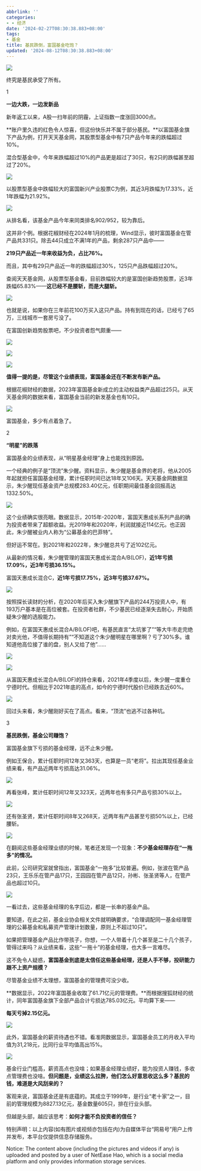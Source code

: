 ```yaml
---
abbrlink: ''
categories:
- - 经济
date: '2024-02-27T08:30:38.883+08:00'
tags:
- 基金
title: 基民跌倒，富国基金吃饱？
updated: '2024-08-12T08:30:38.883+08:00'
---
```

![](https://nimg.ws.126.net/?url=http%3A%2F%2Fdingyue.ws.126.net%2F2024%2F0227%2F92134cdaj00s9h45j002id000u000jzm.jpg&thumbnail=660x2147483647&quality=80&type=jpg)

终究是基民承受了所有。

1

**一边大跌，一边发新品**

新年返工以来，A股一扫年前的阴霾，上证指数一度涨回3000点。

**账户里久违的红色令人惊喜，但这份快乐并不属于部分基民。**以富国基金旗下产品为例，打开天天基金网，其股票型基金中有7只产品今年来的跌幅超过10%。

混合型基金中，今年来跌幅超过10%的产品更是超过了30只，有2只的跌幅甚至超过了20%。

![](https://nimg.ws.126.net/?url=http%3A%2F%2Fdingyue.ws.126.net%2F2024%2F0227%2F8ba6730bj00s9h45l006ud000u000iim.jpg&thumbnail=660x2147483647&quality=80&type=jpg)

以股票型基金中跌幅较大的富国新兴产业股票C为例，其近3月跌幅为17.33%，近1年跌幅为21.92%。

![](https://nimg.ws.126.net/?url=http%3A%2F%2Fdingyue.ws.126.net%2F2024%2F0227%2Fe35a5444j00s9h45k001gd000p100a1m.jpg&thumbnail=660x2147483647&quality=80&type=jpg)

从排名看，该基金产品今年来同类排名902/952，较为靠后。

这并非个例。根据花椒财经在2024年1月的梳理，Wind显示，彼时富国基金在管产品共331只。除去44只成立不满1年的产品，剩余287只产品中——

**219只产品近一年来收益为负，占比76%。**

而且，其中有29只产品近一年的跌幅超过30%，125只产品跌幅超过20%。

查阅天天基金网，从股票型基金看，目前跌幅较大的是富国创新趋势股票，近3年跌幅65.83%——**这已经不是腰斩，而是大腿斩。**

![](https://nimg.ws.126.net/?url=http%3A%2F%2Fdingyue.ws.126.net%2F2024%2F0227%2F5f4d8ab2j00s9h45k001jd000p4009vm.jpg&thumbnail=660x2147483647&quality=80&type=jpg)

也就是说，如果你在三年前花100万买入这只产品。持有到现在的话，已经亏了65万，三线城市一套房亏没了。

在富国创新趋势股票吧，不少投资者怨气颇重——

![](https://nimg.ws.126.net/?url=http%3A%2F%2Fdingyue.ws.126.net%2F2024%2F0227%2F569df486j00s9h45k0016d000p2006zm.jpg&thumbnail=660x2147483647&quality=80&type=jpg)

![](https://nimg.ws.126.net/?url=http%3A%2F%2Fdingyue.ws.126.net%2F2024%2F0227%2F74a5b3f7j00s9h45j0017d000os005lm.jpg&thumbnail=660x2147483647&quality=80&type=jpg)

![](https://nimg.ws.126.net/?url=http%3A%2F%2Fdingyue.ws.126.net%2F2024%2F0227%2Feeff2b14j00s9h45j000ud000ou005rm.jpg&thumbnail=660x2147483647&quality=80&type=jpg)

**值得一提的是，尽管这个业绩表现，富国基金还在不断发布新产品。**

根据花椒财经的数据，2023年富国基金新成立的主动权益类产品超过25只。从天天基金网的数据来看，富国基金当前的新发基金也有10只。

![](https://nimg.ws.126.net/?url=http%3A%2F%2Fdingyue.ws.126.net%2F2024%2F0227%2Fe4135ca8j00s9h45l002vd000qb00nnm.jpg&thumbnail=660x2147483647&quality=80&type=jpg)

富国基金，多少有点着急了。

2

**“明星”的跌落**

富国基金的业绩表现，从“明星基金经理”身上也能找到原因。

一个经典的例子是“顶流”朱少醒。资料显示，朱少醒是基金界的老将，他从2005年起就担任富国基金经理，累计任职时间已达18年又106天。天天基金网数据显示，朱少醒现任基金资产总规模283.40亿元，任职期间最佳基金回报高达1332.50%。

![](https://nimg.ws.126.net/?url=http%3A%2F%2Fdingyue.ws.126.net%2F2024%2F0227%2F350629daj00s9h45k0073d000u00073m.jpg&thumbnail=660x2147483647&quality=80&type=jpg)

这个业绩确实很亮眼。数据显示，2015年-2020年，富国天惠成长系列产品的确为投资者带来了超额收益。光2019年和2020年，利润就接近114亿元。也正因此，朱少醒被业内人称为“公募基金的巴菲特”。

但好运不常在。到2021年和2022年，朱少醒总共亏了近102亿元。

从最新的情况看，朱少醒管理的富国天惠成长混合A/B(LOF)，**近1年亏损17.09%，近3年亏损36.15%。**

富国天惠成长混合C，**近1年亏损17.75%，近3年亏损37.67%。**

![](https://nimg.ws.126.net/?url=http%3A%2F%2Fdingyue.ws.126.net%2F2024%2F0227%2Fdc6737fap00s9h45k0027d000u00041m.png&thumbnail=660x2147483647&quality=80&type=jpg)

按照探长读财的分析，在2020年后买入朱少醒旗下产品的244万投资人中，有193万户基本是在高位被套。在投资者社群，不少基民已经逐渐失去耐心，开始质疑朱少醒的选股能力。

例如，在富国天惠成长混合A/B(LOF)吧，有基民直言“太坑爹了”“等大牛市走完绝对卖光他，不值得长期持有”“不知道这个朱少醒明星在哪里啊？亏了30%多。谁知道他高位接了谁的盘，别人又给了他”……

![](https://nimg.ws.126.net/?url=http%3A%2F%2Fdingyue.ws.126.net%2F2024%2F0227%2Fa697eb13j00s9h45j000td000ff0047m.jpg&thumbnail=660x2147483647&quality=80&type=jpg)

![](https://nimg.ws.126.net/?url=http%3A%2F%2Fdingyue.ws.126.net%2F2024%2F0227%2F099b3265j00s9h45k001ad000os0074m.jpg&thumbnail=660x2147483647&quality=80&type=jpg)

从富国天惠成长混合A/B(LOF)的持仓来看，2021年4季度以后，朱少醒一度重仓宁德时代。但相比于2021年底的高点，如今的宁德时代股价已经跌去近60%。

![](https://nimg.ws.126.net/?url=http%3A%2F%2Fdingyue.ws.126.net%2F2024%2F0227%2F6d1085c7j00s9h45j0014d000j8006pm.jpg&thumbnail=660x2147483647&quality=80&type=jpg)

回过头来看，朱少醒刚好买在了高点。看来，“顶流”也逃不过各种坑。

3

**基民跌倒，基金公司赚饱？**

富国基金旗下亏损的基金经理，远不止朱少醒。

例如王保合，累计任职时间12年又363天，也算是一员“老将”。拉出其现任基金业绩来看，有产品近两年亏损高达31.06%。

![](https://nimg.ws.126.net/?url=http%3A%2F%2Fdingyue.ws.126.net%2F2024%2F0227%2F10ee37ecj00s9h45l00cgd000u000hym.jpg&thumbnail=660x2147483647&quality=80&type=jpg)

再看张峰，累计任职时间12年又323天，近两年也有多只产品亏损30%以上。

![](https://nimg.ws.126.net/?url=http%3A%2F%2Fdingyue.ws.126.net%2F2024%2F0227%2F84f72c82j00s9h45l00bld000u000b1m.jpg&thumbnail=660x2147483647&quality=80&type=jpg)

还有张圣贤，累计任职时间8年又268天，近两年有产品甚至亏损50%以上，已经腰斩。

![](https://nimg.ws.126.net/?url=http%3A%2F%2Fdingyue.ws.126.net%2F2024%2F0227%2F656b4df1j00s9h45l00e7d000u000h5m.jpg&thumbnail=660x2147483647&quality=80&type=jpg)

在翻阅这些基金经理业绩的时候，笔者还发现一个现象：**不少基金经理存在“一拖多”的情况。**

此前，公司研究室就曾指出，富国基金“一拖多”比较普遍。例如，张波在管产品23只，王乐乐在管产品17只，王园园在管产品12只，孙彬、张圣贤等人，在管产品也超过10只。

![](https://nimg.ws.126.net/?url=http%3A%2F%2Fdingyue.ws.126.net%2F2024%2F0227%2F25444758j00s9h45l004gd000rc00n8m.jpg&thumbnail=660x2147483647&quality=80&type=jpg)

一看过去，这些基金经理的名字后边，都是一长串的基金产品。

要知道，在此之前，基金业协会相关文件就明确要求，“合理调配同一基金经理管理的公募基金和私募资产管理计划数量，原则上不超过10只”。

如果把管理基金产品比作带孩子，你想，一个人带着十几个甚至是二十几个孩子，管得过来吗？从业绩来看，这些“一拖十”的基金经理，也大多一言难尽。

这不免令人疑惑，**富国基金到底是太信任这些基金经理，还是人手不够，投研能力跟不上资产规模？**

尽管基金业绩不太理想，富国基金的管理费可没少收。

**数据显示，2022年富国基金收取了61.71亿元的管理费。**而根据搜狐财经的统计，同年富国基金旗下全部产品合计亏损达785.03亿元。平均算下来——

**每天亏掉2.15亿元。**

![](https://nimg.ws.126.net/?url=http%3A%2F%2Fdingyue.ws.126.net%2F2024%2F0227%2F98714d52j00s9h45k004kd000jh0056m.jpg&thumbnail=660x2147483647&quality=80&type=jpg)

此外，富国基金的薪资待遇也不错。看准网数据显示，富国基金员工的月收入平均值为31,218元，比同行业平均值高出15%。

![](https://nimg.ws.126.net/?url=http%3A%2F%2Fdingyue.ws.126.net%2F2024%2F0227%2F4716c1dcj00s9h45k001ed000ql00enm.jpg&thumbnail=660x2147483647&quality=80&type=jpg)

基金行业门槛高，薪资高点也没啥；如果基金经理业绩好，能为投资人赚钱，多收点管理费也没啥。**但问题是，业绩这么拉胯，他们怎么好意思收这么多？基民的钱，难道是大风刮来的？**

客观来说，富国基金还是有底蕴的。其成立于1999年，是行业“老十家”之一，目前的管理规模为8827.13亿元，基金数量605只，排在行业头部。

但越是头部，越应该思考：**如何才能不负投资者的信任？**

特别声明：以上内容(如有图片或视频亦包括在内)为自媒体平台“网易号”用户上传并发布，本平台仅提供信息存储服务。

Notice: The content above (including the pictures and videos if any) is uploaded and posted by a user of NetEase Hao, which is a social media platform and only provides information storage services.

